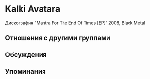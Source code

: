 # Kalki Avatara

Дискография
"Mantra For The End Of Times [EP]" 2008, Black Metal

## Отношения с другими группами


## Обсуждения


## Упоминания

